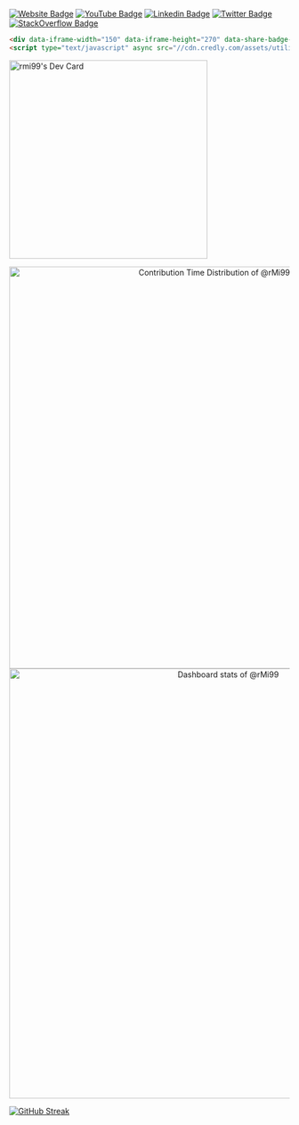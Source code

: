   
  
[![Website Badge](https://img.shields.io/badge/Website-000000?style=for-the-badge&logo=google-chrome&logoColor=white)](http://www.rme.000.pe/)
[![YouTube Badge](https://img.shields.io/badge/-YouTube-e4405f?style=for-the-badge&logo=Youtube&logoColor=white)](https://www.youtube.com/ramiya/?)
[![Linkedin Badge](https://img.shields.io/badge/-LinkedIn-0e76a8?style=for-the-badge&logo=Linkedin&logoColor=white)]([https://www.linkedin.com/in/?/](https://www.linkedin.com/in/ramisha-gimhana-024a23191/))
[![Twitter Badge](https://img.shields.io/badge/-Twitter-318CD8?style=for-the-badge&logo=Twitter&logoColor=white)](https://twitter.com/?)
[![StackOverflow Badge](https://img.shields.io/badge/-StackOverflow-f48025?style=for-the-badge&logo=StackOverflow&logoColor=white)](https://stackoverflow.com/users/15619587/rmi99)

```html
<div data-iframe-width="150" data-iframe-height="270" data-share-badge-id="eb6c4ed8-5f20-4bfc-9bd4-b67089fb5f88" data-share-badge-host="https://www.credly.com"></div>
<script type="text/javascript" async src="//cdn.credly.com/assets/utilities/embed.js"></script>
```

<!---
rMi99/rMi99 is a ✨ special ✨ repository because its `README.md` (this file) appears on your GitHub profile.
You can click the Preview link to take a look at your changes.
--->
<a href="https://app.daily.dev/rmi99"><img src="https://api.daily.dev/devcards/v2/94VgS3D3wPaX7p3fy6x3m.png?r=pn1&type=default" width="356" alt="rmi99's Dev Card"/></a>


<!-- Copy-paste in your Readme.md file -->

<a href="https://next.ossinsight.io/widgets/official/analyze-user-contribution-time-distribution?user_id=67881312&period=all_times" target="_blank" style="display: block" align="center">
  <picture>
    <source media="(prefers-color-scheme: dark)" srcset="https://next.ossinsight.io/widgets/official/analyze-user-contribution-time-distribution/thumbnail.png?user_id=67881312&period=all_times&image_size=auto&color_scheme=dark" width="721" height="auto">
    <img alt="Contribution Time Distribution of @rMi99" src="https://next.ossinsight.io/widgets/official/analyze-user-contribution-time-distribution/thumbnail.png?user_id=67881312&period=all_times&image_size=auto&color_scheme=light" width="721" height="auto">
  </picture>
</a>

<!-- Made with [OSS Insight](https://ossinsight.io/) -->

<!-- Copy-paste in your Readme.md file -->

<a href="https://next.ossinsight.io/widgets/official/compose-user-dashboard-stats?user_id=67881312" target="_blank" style="display: block" align="center">
  <picture>
    <source media="(prefers-color-scheme: dark)" srcset="https://next.ossinsight.io/widgets/official/compose-user-dashboard-stats/thumbnail.png?user_id=67881312&image_size=auto&color_scheme=dark" width="771" height="auto">
    <img alt="Dashboard stats of @rMi99" src="https://next.ossinsight.io/widgets/official/compose-user-dashboard-stats/thumbnail.png?user_id=67881312&image_size=auto&color_scheme=light" width="771" height="auto">
  </picture>
</a>

<!-- Made with [OSS Insight](https://ossinsight.io/) -->
[![GitHub Streak](https://streak-stats.demolab.com?user=rmi99&theme=gotham&hide_border=true&mode=weekly&card_width=507)](https://git.io/streak-stats)
